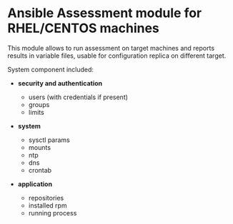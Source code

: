 # Ansible Assessment module for RHEL/CENTOS machines

This module allows to run assessment on target machines and reports results in variable files, usable for configuration replica on different target.

System component included:

* **security and authentication**
    * users (with credentials if present)
    * groups
    * limits
    
* **system**
    * sysctl params
    * mounts
    * ntp
    * dns
    * crontab
    
* **application**
    * repositories
    * installed rpm
    * running process
